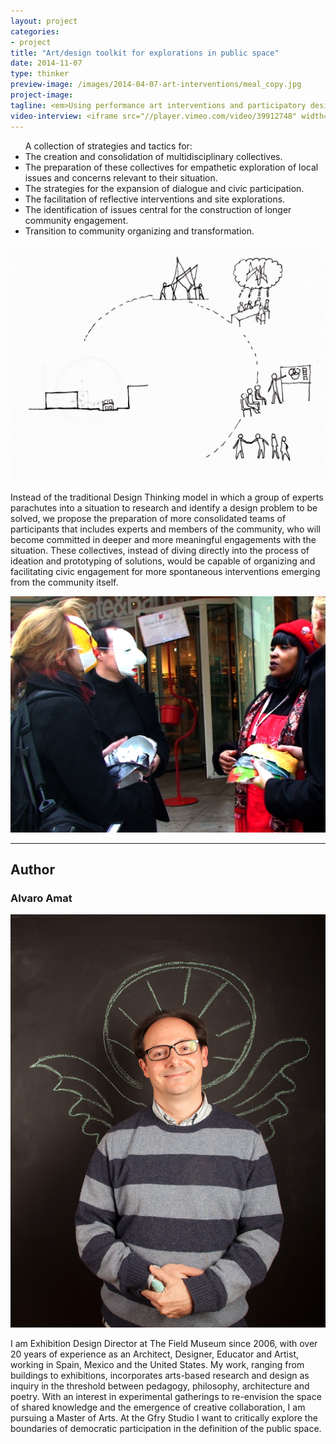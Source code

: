 ```yaml
---
layout: project
categories: 
- project
title: "Art/design toolkit for explorations in public space"
date: 2014-11-07
type: thinker
preview-image: /images/2014-04-07-art-interventions/meal_copy.jpg
project-image: 
tagline: <em>Using performance art interventions and participatory design tools to invite community conversations and inclusive workshops for the exploration and re-imagining of public space.</em>
video-interview: <iframe src="//player.vimeo.com/video/39912748" width="500" height="281" frameborder="0" webkitallowfullscreen mozallowfullscreen allowfullscreen></iframe> <p class="col-md-10 col-md-offset-3"><a href="http://vimeo.com/39912748">SAIC AGC GFRY Studio mock-up test</a> from <a href="http://vimeo.com/user10322039">David Evancho</a> on <a href="https://vimeo.com">Vimeo</a>.</p>
---
```


	
<ul class="col-md-8 col-md-offset-2">
A collection of strategies and tactics for:
		<li>The creation and consolidation of multidisciplinary collectives.</li>
		<li>The preparation of these collectives for empathetic exploration of local issues and concerns relevant to their situation.</li>
		<li>The strategies for the expansion of dialogue and civic participation.</li>
		<li>The facilitation of reflective interventions and site explorations.</li>
		<li>The identification of issues central for the construction of longer community engagement.</li>
		<li>Transition to community organizing and transformation.</li> 
	</ul>

<p class="col-md-10 col-md-offset-1"><img class="img-responsive img-thumbnail" src="/images/2014-04-07-art-interventions/diagram.jpg" alt="Art Intervention Cycle"/></p>

<p class="col-md-8 col-md-offset-2"> Instead of the traditional Design Thinking model in which a group of experts parachutes into a situation to research and identify a design problem to be solved, we propose the preparation of more consolidated teams of participants that includes experts and members of the community, who will become committed in deeper and more meaningful engagements with the situation. These collectives, instead of diving directly into the process of ideation and prototyping of solutions, would be capable of organizing and facilitating civic engagement for more spontaneous interventions emerging from the community itself. </p>

<p class="col-md-10 col-md-offset-1"><img class="img-responsive img-thumbnail" src="/images/2014-04-07-art-interventions/art-int.jpg" alt="Art Intervention"/></p>

---

<h2 class="col-md-10 col-md-offset-2">Author</h2>
	
<h3 class="col-md-10 col-md-offset-2">Alvaro Amat</h3>

<p  class="col-md-2 pull-right"><img class="img-responsive img-rounded img-author" src="/images/2014-04-07-art-interventions/alvaro.jpg" alt="Alvaro"/></p>

<p class="col-md-7 col-md-offset-2">
	I am Exhibition Design Director at The Field Museum since 2006, with over 20 years of experience as an Architect, Designer, Educator and Artist, working in Spain, Mexico and the United States. My work, ranging from buildings to exhibitions, incorporates arts-based research and design as inquiry in the threshold between pedagogy, philosophy, architecture and poetry. With an interest in experimental gatherings to re-envision the space of shared knowledge and the emergence of creative collaboration, I am pursuing a Master of Arts. At the Gfry Studio I want to critically explore the boundaries of democratic participation in the definition of the public space. 
</p>


